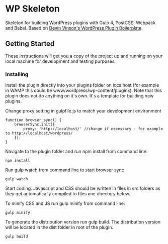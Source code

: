 # WP Skeleton 

Skeleton for building WordPress plugins with Gulp 4, PostCSS, Webpack and Babel. Based on [Devin Vinson's WordPress Plugin Boilerplate](https://github.com/DevinVinson/WordPress-Plugin-Boilerplate).

## Getting Started

These instructions will get you a copy of the project up and running on your local machine for development and testing purposes.

### Installing

Install the plugin directly into your plugins folder on localhost (for example in WAMP this could be www/wordpress/wp-content/plugins). Note that this plugin does not do anything on it's own. It's a template for building new plugins. 

Change proxy setting in gulpfile.js to match your development environment

```
function browser_sync() {
	browserSync.init({
		proxy: 'http://localhost/' //change if necessary - for example to http://localhost/wordpress/
	});
}
```

Navigate to the plugin folder and run npm install from command line:

```
npm install
```

Run gulp watch from command line to start browser sync 

```
gulp watch
```

Start coding. Javascript and CSS should be written in files in src folders as they get automatically compiled to files one directory below. 

To minify CSS and JS run gulp minify from command line: 

```
gulp minify 
```

To generate the distribution version run gulp build. The distribution version will be located in the dist folder in root of the plugin.  

```
gulp build 
```



